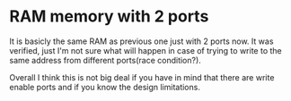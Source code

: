 # RAM memory with 2 ports
It is basicly the same RAM as previous one just with 2 ports now. It was verified, just I'm not sure what will happen in case of trying to write to the same address
from different ports(race condition?). 

Overall I think this is not big deal if you have in mind that there are write enable ports and if you know the design limitations. 
